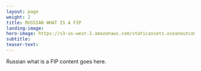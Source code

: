 ```yaml
---
layout: page 
weight: 2
title: RUSSIAN WHAT IS A FIP
landing-image: 
hero-image: https://s3-us-west-2.amazonaws.com/staticassets.oceanoutcomes.org/hero+photos/russianfisherieshero.jpg
subtitle:
teaser-text:
---
```

Russian what is a FIP content goes here.
